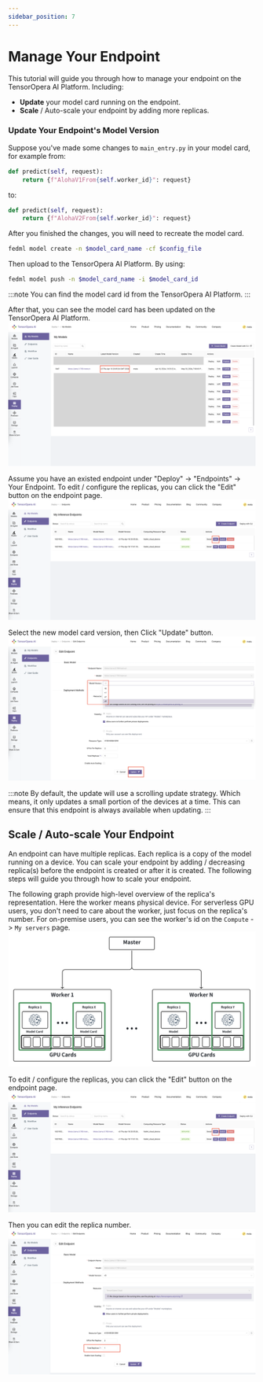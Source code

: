 ```yaml
---
sidebar_position: 7
---
```

# Manage Your Endpoint

This tutorial will guide you through how to manage your endpoint on the TensorOpera AI Platform. Including:
- **Update** your model card running on the endpoint.
- **Scale** / Auto-scale your endpoint by adding more replicas.

### Update Your Endpoint's Model Version

Suppose you've made some changes to `main_entry.py`  in your model card, for example from: 
```python
def predict(self, request):
    return {f"AlohaV1From{self.worker_id}": request}
```

to:

```python
def predict(self, request):
    return {f"AlohaV2From{self.worker_id}": request}
```

After you finished the changes, you will need to recreate the model card.
```bash
fedml model create -n $model_card_name -cf $config_file
```

Then upload to the TensorOpera AI Platform. By using:
```bash
fedml model push -n $model_card_name -i $model_card_id
```

:::note
You can find the model card id from the TensorOpera AI Platform.
:::

After that, you can see the model card has been updated on the TensorOpera AI Platform.
![ChangeModelVersion.png](pics%2FChangeModelVersion.png)

Assume you have an existed endpoint under "Deploy" -> "Endpoints" -> Your Endpoint.
To edit / configure the replicas, you can click the "Edit" button on the endpoint page.
![EditEndpointButton.png](pics%2FEditEndpointButton.png)

Select the new model card version, then Click "Update" button.
![UpdateModelVersion.png](pics%2FUpdateModelVersion.png)


:::note
By default, the update will use a scrolling update strategy. Which means, it only updates 
a small portion of the devices at a time. This can ensure that this endpoint is always available when updating.
:::

## Scale / Auto-scale Your Endpoint

An endpoint can have multiple replicas. Each replica is a copy of the model running on a device.
You can scale your endpoint by adding / decreasing replica(s) before the endpoint is created or after it is created.
The following steps will guide you through how to scale your endpoint.


The following graph provide high-level overview of the replica's representation. Here the worker means physical device.
For serverless GPU users, you don't need to care about the worker, just focus on the replica's number. 
For on-premise users, you can see the worker's id on the `Compute` -> `My servers` page.
![ReplicaRepr.png](pics%2FReplicaRepr.png)

To edit / configure the replicas, you can click the "Edit" button on the endpoint page.
![EditEndpointButton.png](pics%2FEditEndpointButton.png)

Then you can edit the replica number.
![EditReplicaNum.png](pics%2FEditReplicaNum.png)

